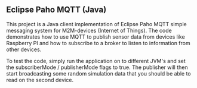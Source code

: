 ## Eclipse Paho MQTT (Java)

This project is a Java client implementation of Eclipse Paho MQTT simple messaging system for M2M-devices (Internet of Things).
The code demonstrates how to use MQTT to publish sensor data from devices like Raspberry PI and how to subscribe to a broker
to listen to information from other devices.

To test the code, simply run the application on to different JVM's and set the subscriberMode / publisherMode flags to true. The
publisher will then start broadcasting some random simulation data that you should be able to read on the second device.

